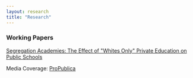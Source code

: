 ```yaml
---
layout: research
title: "Research"
---
```


### Working Papers
[Segregation Academies: The Effect of "Whites Only" Private Education on Public Schools](assets/files/graves_segac.pdf)

Media Coverage: [ProPublica](https://www.propublica.org/article/alabama-researchers-segregation-academies-school-vouchers)